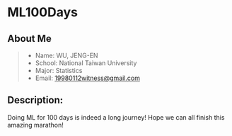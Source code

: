 # **ML100Days**  
## About Me  
> * Name: WU, JENG-EN  
> * School: National Taiwan University 
> * Major: Statistics 
> * Email: 19980112witness@gmail.com  

## Description:  
Doing ML for 100 days is indeed a long journey! Hope we can all finish this amazing marathon!

